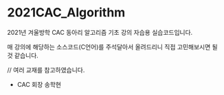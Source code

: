 # 2021CAC_Algorithm

2021년 겨울방학 CAC 동아리 알고리즘 기초 강의 자습용 실습코드입니다.

매 강의에 해당하는 소스코드(C언어)를 주석달아서 올려드리니 직접 고민해보시면 될 것 같습니다.

// 여러 교재를 참고하였습니다.

 - CAC 회장 송학현 
